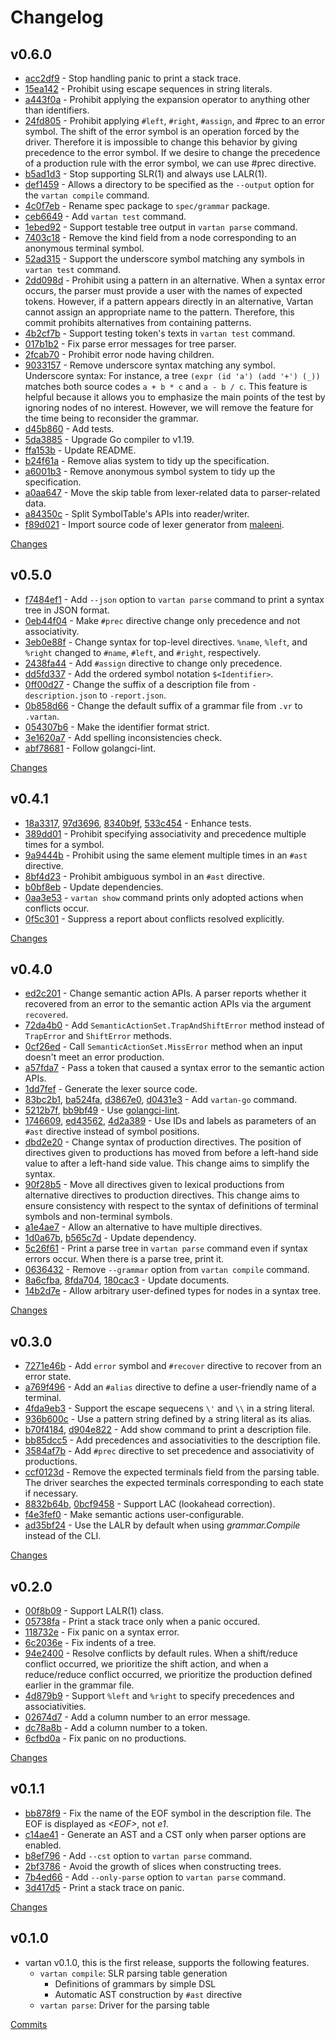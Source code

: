 # Changelog

## v0.6.0

* [acc2df9](https://github.com/nihei9/vartan/commit/acc2df9107e6531529460c7a77da07166d2d45bb) - Stop handling panic to print a stack trace.
* [15ea142](https://github.com/nihei9/vartan/commit/15ea142b25927d6f103ee6ddde4fe8a5e2324831) - Prohibit using escape sequences in string literals.
* [a443f0a](https://github.com/nihei9/vartan/commit/a443f0a1a4b79faa0b0271b72ea4a8e5f3d03ffd) - Prohibit applying the expansion operator to anything other than identifiers.
* [24fd805](https://github.com/nihei9/vartan/commit/24fd80555cb35d9fc63cca9e8697bf156f41780b) - Prohibit applying `#left`, `#right`, `#assign`, and #prec to an error symbol. The shift of the error symbol is an operation forced by the driver. Therefore it is impossible to change this behavior by giving precedence to the error symbol. If we desire to change the precedence of a production rule with the error symbol, we can use #prec directive.
* [b5ad1d3](https://github.com/nihei9/vartan/commit/b5ad1d30df993d68cc64c140bf1005b5490f2605) - Stop supporting SLR(1) and always use LALR(1).
* [def1459](https://github.com/nihei9/vartan/commit/def1459d58bd7c362c626ca2307d83bf576e9dce) - Allows a directory to be specified as the `--output` option for the `vartan compile` command.
* [4c0f7eb](https://github.com/nihei9/vartan/commit/4c0f7eb15db566a19eb753e6ffc3a2354078f5fc) - Rename spec package to `spec/grammar` package.
* [ceb6649](https://github.com/nihei9/vartan/commit/ceb6649d3fb8b85ac8629a65dcfb9533763f4af0) - Add `vartan test` command.
* [1ebed92](https://github.com/nihei9/vartan/commit/1ebed922b8c642b6ff4cec71820f24ceeb331c18) - Support testable tree output in `vartan parse` command.
* [7403c18](https://github.com/nihei9/vartan/commit/7403c18fbc04f3045df1e69b63d7ffd5f04d77db) - Remove the kind field from a node corresponding to an anonymous terminal symbol.
* [52ad315](https://github.com/nihei9/vartan/commit/52ad315a0df8a346953e570e8be472709b81cc6a) - Support the underscore symbol matching any symbols in `vartan test` command.
* [2dd098d](https://github.com/nihei9/vartan/commit/2dd098d1e16bd0b8786ca97ccc7d3b06fa6bc3d1) - Prohibit using a pattern in an alternative. When a syntax error occurs, the parser must provide a user with the names of expected tokens. However, if a pattern appears directly in an alternative, Vartan cannot assign an appropriate name to the pattern. Therefore, this commit prohibits alternatives from containing patterns.
* [4b2cf7b](https://github.com/nihei9/vartan/commit/4b2cf7bc03efe6c4fc0b19ca5da071583bdcb900) - Support testing token's texts in `vartan test` command.
* [017b1b2](https://github.com/nihei9/vartan/commit/017b1b28b3ed67434d1cd58b4cda47bf0a2ed431) - Fix parse error messages for tree parser.
* [2fcab70](https://github.com/nihei9/vartan/commit/2fcab705ddf787fa0f4edab2f2dc7e579ca982d9) - Prohibit error node having children.
* [9033157](https://github.com/nihei9/vartan/commit/90331573a642f1e7e6f3758f1eab8628793bb8f4) - Remove underscore syntax matching any symbol.
  Underscore syntax:
  For instance, a tree `(expr (id 'a') (add '+') (_))` matches both source codes `a + b * c` and `a - b / c`.
  This feature is helpful because it allows you to emphasize the main points of the test by ignoring nodes of no interest. However, we will remove the feature for the time being to reconsider the grammar.
* [d45b860](https://github.com/nihei9/vartan/commit/d45b86063a0e5cdf8cf4efb163637b6d0ee9c5af) - Add tests.
* [5da3885](https://github.com/nihei9/vartan/commit/5da388521510b839406b6232748bc669cda97dec) - Upgrade Go compiler to v1.19.
* [ffa153b](https://github.com/nihei9/vartan/commit/ffa153b220bdbb0c502383026f1e694e088cc2bb) - Update README.
* [b24f61a](https://github.com/nihei9/vartan/commit/b24f61a465d21af404ed647a977160042017e601) - Remove alias system to tidy up the specification.
* [a6001b3](https://github.com/nihei9/vartan/commit/a6001b32cf805c4e72e05adc37ee60272a600bf1) - Remove anonymous symbol system to tidy up the specification.
* [a0aa647](https://github.com/nihei9/vartan/commit/a0aa647770ac6458e9b4749c3efa38d56e2fe4fe) - Move the skip table from lexer-related data to parser-related data.
* [a84350c](https://github.com/nihei9/vartan/commit/a84350cc4a213b74fdd592e8b9eeeb6079d0f5ff) - Split SymbolTable's APIs into reader/writer.
* [f89d021](https://github.com/nihei9/vartan/commit/f89d021bbe134e3efa0d015a41e9712960cdd009) - Import source code of lexer generator from [maleeni](https://github.com/nihei9/maleeni).

[Changes](https://github.com/nihei9/vartan/compare/v0.5.0...v0.6.0)

## v0.5.0

* [f7484ef1](https://github.com/nihei9/vartan/commit/f7484ef11af39585989dbbcad701551c561fa67c) - Add `--json` option to `vartan parse` command to print a syntax tree in JSON format.
* [0eb44f04](https://github.com/nihei9/vartan/commit/0eb44f044b6a4f051126e2e46fd8840dcb105ae9) - Make `#prec` directive change only precedence and not associativity.
* [3eb0e88f](https://github.com/nihei9/vartan/commit/3eb0e88f911386a4e6eca991c1471070596c5554) - Change syntax for top-level directives. `%name`, `%left`, and `%right` changed to `#name`, `#left`, and `#right`, respectively.
* [2438fa44](https://github.com/nihei9/vartan/commit/2438fa4435d6393168412574a3ef94396a4debe5) - Add `#assign` directive to change only precedence.
* [dd5fd337](https://github.com/nihei9/vartan/commit/dd5fd3372cdb53e7a3a36b5ef61b0b0c35023798) - Add the ordered symbol notation `$<Identifier>`.
* [0ff00d27](https://github.com/nihei9/vartan/commit/0ff00d27b2fd524c76fcfac1836b7aad8fe03069) - Change the suffix of a description file from `-description.json` to `-report.json`.
* [0b858d66](https://github.com/nihei9/vartan/commit/0b858d664433d0b11e1d46dbd774e19da5b5a750) - Change the default suffix of a grammar file from `.vr` to `.vartan`.
* [054307b6](https://github.com/nihei9/vartan/commit/054307b6c99ab962cfa9bcb4c4d50f3aea5406ea) - Make the identifier format strict.
* [3e1620a7](https://github.com/nihei9/vartan/commit/3e1620a781fe0eb097a9624cffb408bfb32bd5c8) - Add spelling inconsistencies check.
* [abf78681](https://github.com/nihei9/vartan/commit/abf78681e21afb3da1aad23060d3336dd8a7ee9f) - Follow golangci-lint.

[Changes](https://github.com/nihei9/vartan/compare/v0.4.1...v0.5.0)

## v0.4.1

* [18a3317](https://github.com/nihei9/vartan/commit/18a3317ac9c79651e5c74a2afc6b14fd9a3f9d4a), [97d3696](https://github.com/nihei9/vartan/commit/97d36965cbb30108340727a982539e67dafea92d), [8340b9f](https://github.com/nihei9/vartan/commit/8340b9f1dc1339d88762f361e284ea4ad6c079d7), [533c454](https://github.com/nihei9/vartan/commit/533c4545213b01d12a800c1c9d4ce2c85a12ae48) - Enhance tests.
* [389dd01](https://github.com/nihei9/vartan/commit/389dd0121475bdba7dea54f4cb02287fa48718da) -  Prohibit specifying associativity and precedence multiple times for a symbol.
* [9a9444b](https://github.com/nihei9/vartan/commit/9a9444bdc00e2a738fb0aa7cac4afa8a123d679b) - Prohibit using the same element multiple times in an `#ast` directive.
* [8bf4d23](https://github.com/nihei9/vartan/commit/8bf4d234d0b983d92378ba91660cae30e35f16f0) - Prohibit ambiguous symbol in an `#ast` directive.
* [b0bf8eb](https://github.com/nihei9/vartan/commit/b0bf8ebcc335b4193982b971e7779bd0d973421f) - Update dependencies.
* [0aa3e53](https://github.com/nihei9/vartan/commit/0aa3e53b50649052371edc9c09b470a63f889371) - `vartan show` command prints only adopted actions when conflicts occur.
* [0f5c301](https://github.com/nihei9/vartan/commit/0f5c30198eae1777262aaa6c65d8b59875049beb) - Suppress a report about conflicts resolved explicitly.

[Changes](https://github.com/nihei9/vartan/compare/v0.4.0...v0.4.1)

## v0.4.0

* [ed2c201](https://github.com/nihei9/vartan/commit/ed2c20102659f4c8aef0e88ea604e91fb56f25f6) - Change semantic action APIs. A parser reports whether it recovered from an error to the semantic action APIs via the argument `recovered`.
* [72da4b0](https://github.com/nihei9/vartan/commit/72da4b04e42baf3743ecf54b207f446a570d55e2) - Add `SemanticActionSet.TrapAndShiftError` method instead of `TrapError` and `ShiftError` methods.
* [0cf26ed](https://github.com/nihei9/vartan/commit/0cf26ed10f2563ea6721590ddbd5cccc7fa502b1) - Call `SemanticActionSet.MissError` method when an input doesn't meet an error production.
* [a57fda7](https://github.com/nihei9/vartan/commit/a57fda765cd32b44cd069da1c9a442b701b36dc2) - Pass a token that caused a syntax error to the semantic action APIs.
* [1dd7fef](https://github.com/nihei9/vartan/commit/1dd7fefb8c18da0c60807b14389cefbfdbc65993) - Generate the lexer source code.
* [83bc2b1](https://github.com/nihei9/vartan/commit/83bc2b1307d0e73424437649d26b804f20a83c38), [ba524fa](https://github.com/nihei9/vartan/commit/ba524fa0d49f597a4ace4bec72802334a0972c7a), [d3867e0](https://github.com/nihei9/vartan/commit/d3867e0769a90be422e2514e16017236e040a130), [d0431e3](https://github.com/nihei9/vartan/commit/d0431e3a435e2ad3180d945f66098c04ed0faf22) - Add `vartan-go` command.
* [5212b7f](https://github.com/nihei9/vartan/commit/5212b7fb22a762e81456134418bfe482a8704434), [bb9bf49](https://github.com/nihei9/vartan/commit/bb9bf495bd6cee65d8bc821939051d1be99861cc) - Use [golangci-lint](https://golangci-lint.run/).
* [1746609](https://github.com/nihei9/vartan/commit/1746609e248151d575f6e3913ad5023fd421bfff), [ed43562](https://github.com/nihei9/vartan/commit/ed43562cf58e8c0f9390421848879308fdfc60cb), [4d2a389](https://github.com/nihei9/vartan/commit/4d2a389c0ea605413d1cc89ae35f2a3aaa293072) - Use IDs and labels as parameters of an `#ast` directive instead of symbol positions.
* [dbd2e20](https://github.com/nihei9/vartan/commit/dbd2e20de97cdef56da0de07adff4251de94ef43) - Change syntax of production directives. The position of directives given to productions has moved from before a left-hand side value to after a left-hand side value.
This change aims to simplify the syntax.
* [90f28b5](https://github.com/nihei9/vartan/commit/90f28b5f7e7ef08e107e38002d122825764aad09) - Move all directives given to lexical productions from alternative directives to production directives.
This change aims to ensure consistency with respect to the syntax of definitions of terminal symbols and non-terminal symbols.
* [a1e4ae7](https://github.com/nihei9/vartan/commit/a1e4ae763cbf824f0d32a706cfe0d9603ce99b02) - Allow an alternative to have multiple directives.
* [1d0a67b](https://github.com/nihei9/vartan/commit/1d0a67bb7e95038f97e5a6c66bd2705d65f0ab57), [b565c7d](https://github.com/nihei9/vartan/commit/b565c7ddb7cbbf2ccfb8653c9a77140d83e02c55) - Update dependency.
* [5c26f61](https://github.com/nihei9/vartan/commit/5c26f617583463382978429f4c3fe550de521d42) - Print a parse tree in `vartan parse` command even if syntax errors occur.
When there is a parse tree, print it.
* [0636432](https://github.com/nihei9/vartan/commit/0636432f9051797b22e5c77722541c47edb312a0) - Remove `--grammar` option from `vartan compile` command.
* [8a6cfba](https://github.com/nihei9/vartan/commit/8a6cfbae9078c2095cb242e903dcac1c38c2fdb0), [8fda704](https://github.com/nihei9/vartan/commit/8fda704486c0bfbb9fead619b47f7ca987d56e4b), [180cac3](https://github.com/nihei9/vartan/commit/180cac37e53692c09763fc7bb49ac9ead44409ed) - Update documents.
* [14b2d7e](https://github.com/nihei9/vartan/commit/14b2d7e2728ab0314db56fc6e493d06fa285d006) - Allow arbitrary user-defined types for nodes in a syntax tree.

[Changes](https://github.com/nihei9/vartan/compare/v0.3.0...v0.4.0)

## v0.3.0

* [7271e46b](https://github.com/nihei9/vartan/commit/7271e46bbcb11acf860c91eddfe12dd7eed5ccad) - Add `error` symbol and `#recover` directive to recover from an error state.
* [a769f496](https://github.com/nihei9/vartan/commit/a769f496ecba60a73d74c445f5894ce52be800ee) - Add an `#alias` directive to define a user-friendly name of a terminal.
* [4fda9eb3](https://github.com/nihei9/vartan/commit/4fda9eb3584cfcfd1e35267526442c022693f7ed) - Support the escape sequecens `\'` and `\\` in a string literal.
* [936b600c](https://github.com/nihei9/vartan/commit/936b600ce23cce4350a730817a067a8926384baf) - Use a pattern string defined by a string literal as its alias.
* [b70f4184](https://github.com/nihei9/vartan/commit/b70f41840819a59f82a37c0da7eddae40fc52aa0), [d904e822](https://github.com/nihei9/vartan/commit/d904e8224505fbbc7ae6f4a412a14096dcb2fde8) - Add show command to print a description file.
* [bb85dcc5](https://github.com/nihei9/vartan/commit/bb85dcc57cc3c0fff6cc9dc09540d58fef400d6f) - Add precedences and associativities to the description file.
* [3584af7b](https://github.com/nihei9/vartan/commit/3584af7bc0bdf7388bc43aaa60d432b98afb752d) - Add `#prec` directive to set precedence and associativity of productions.
* [ccf0123d](https://github.com/nihei9/vartan/commit/ccf0123d7f1b88ee7cdd4e2ea15ab9e94457538a) - Remove the expected terminals field from the parsing table. The driver searches the expected terminals corresponding to each state if necessary.
* [8832b64b](https://github.com/nihei9/vartan/commit/8832b64b4227245e45f9a24d543c1b80168c489d), [0bcf9458](https://github.com/nihei9/vartan/commit/0bcf94582b4c33de212b948cf512267f9af8eb74) - Support LAC (lookahead correction).
* [f4e3fef0](https://github.com/nihei9/vartan/commit/f4e3fef07e8e38e37e63989254718e6c4cb543a9) - Make semantic actions user-configurable.
* [ad35bf24](https://github.com/nihei9/vartan/commit/ad35bf24d80c36b3847538cf846d35de7751f7f2) - Use the LALR by default when using _grammar.Compile_ instead of the CLI.

[Changes](https://github.com/nihei9/vartan/compare/v0.2.0...v0.3.0)

## v0.2.0

* [00f8b09](https://github.com/nihei9/vartan/commit/00f8b091a9f1eb3ed0348900784be07c326c0dc1) - Support LALR(1) class.
* [05738fa](https://github.com/nihei9/vartan/commit/05738faa189e50b6c0ecc52f0e2dbad6bcedb218) - Print a stack trace only when a panic occured.
* [118732e](https://github.com/nihei9/vartan/commit/118732eccef2350bf4e20e389b35b2433613b1ab) - Fix panic on a syntax error.
* [6c2036e](https://github.com/nihei9/vartan/commit/6c2036e86fc37a5361d6daf64b914f1af66559ef) - Fix indents of a tree.
* [94e2400](https://github.com/nihei9/vartan/commit/94e2400aa8e6017165ab22ba5f2f70a6d0682f63) - Resolve conflicts by default rules. When a shift/reduce conflict occurred, we prioritize the shift action, and when a reduce/reduce conflict occurred, we prioritize the production defined earlier in the grammar file.
* [4d879b9](https://github.com/nihei9/vartan/commit/4d879b95d5368d578a39baaefba0de743a764105) - Support `%left` and `%right` to specify precedences and associativities.
* [02674d7](https://github.com/nihei9/vartan/commit/02674d7264aea363a8f7b7839ab77ce64ba720db) - Add a column number to an error message.
* [dc78a8b](https://github.com/nihei9/vartan/commit/dc78a8b9b9496a6e26ac8ebb925bd708a83af307) - Add a column number to a token.
* [6cfbd0a](https://github.com/nihei9/vartan/commit/6cfbd0a8bb969d440bbf836947ae4a12cda56ab3) - Fix panic on no productions.

[Changes](https://github.com/nihei9/vartan/compare/v0.1.1...v0.2.0)

## v0.1.1

* [bb878f9](https://github.com/nihei9/vartan/commit/bb878f980b26f4a90a0ba7ec18e6a044a04e7d14) - Fix the name of the EOF symbol in the description file. The EOF is displayed as _\<EOF>_, not _e1_.
* [c14ae41](https://github.com/nihei9/vartan/commit/c14ae41955cdfc141208a4518f257bd3fa138a47) - Generate an AST and a CST only when parser options are enabled.
* [b8ef796](https://github.com/nihei9/vartan/commit/b8ef7961255ed1d9ef5c51a92f1832c99c6d89cd) - Add `--cst` option to `vartan parse` command.
* [2bf3786](https://github.com/nihei9/vartan/commit/2bf3786801cd6727e3f28d0a6aeb7ec375eb1aa7) - Avoid the growth of slices when constructing trees.
* [7b4ed66](https://github.com/nihei9/vartan/commit/7b4ed6608ea338c77e89b06bb20efae15491fcbc) - Add `--only-parse` option to `vartan parse` command.
* [3d417d5](https://github.com/nihei9/vartan/commit/3d417d5181bd373cbc6e9734ee709c588600a457) - Print a stack trace on panic.

[Changes](https://github.com/nihei9/vartan/compare/v0.1.0...v0.1.1)

## v0.1.0

* vartan v0.1.0, this is the first release, supports the following features.
  * `vartan compile`: SLR parsing table generation
    * Definitions of grammars by simple DSL
    * Automatic AST construction by `#ast` directive
  * `vartan parse`: Driver for the parsing table

[Commits](https://github.com/nihei9/vartan/commits/v0.1.0)
